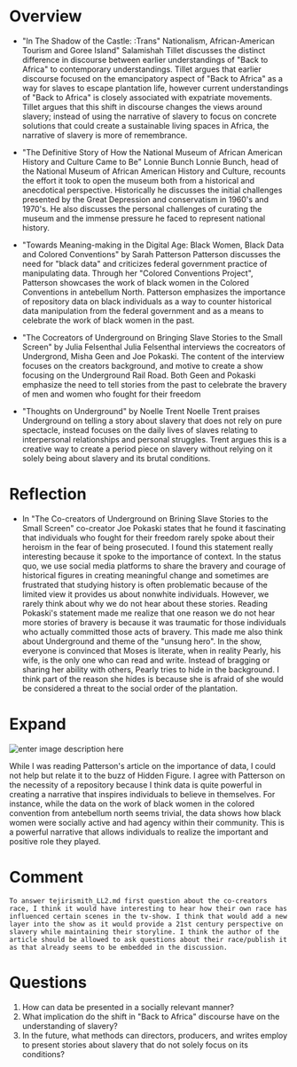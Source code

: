 # Overview
* "In The Shadow of the Castle: :Trans" Nationalism, African-American Tourism and Goree Island" 
Salamishah Tillet discusses the distinct difference in discourse between earlier understandings of "Back to Africa" to contemporary understandings. Tillet argues that earlier discourse focused on the emancipatory aspect of "Back to Africa" as a way for slaves to escape plantation life, however current understandings of "Back to Africa" is closely associated with expatriate movements. Tillet argues that this shift in discourse changes the views around slavery; instead of using the narrative of slavery to focus on concrete solutions that could create a sustainable living spaces in Africa, the narrative of slavery is more of remembrance. 

* "The Definitive Story of How the National Museum of African American History and Culture Came to Be" Lonnie Bunch
Lonnie Bunch, head of the National Museum of African American History and Culture, recounts the effort it took to open the museum both from a historical and anecdotical perspective. Historically he discusses the initial challenges presented by the Great Depression and conservatism in 1960's and 1970's. He also discusses the personal challenges of curating the museum and the immense pressure he faced to represent national history. 


* "Towards Meaning-making in the Digital Age: Black Women, Black Data and Colored Conventions" by Sarah Patterson
Patterson discusses the need for "black data" and criticizes federal government practice of manipulating data. Through her "Colored Conventions Project", Patterson showcases the work of black women in the Colored Conventions in antebellum North. Patterson emphasizes the importance of repository data on black individuals as a way to counter historical data manipulation from the federal government and as a means to celebrate the work of black women in the past.

* "The Cocreators of Underground on Bringing Slave Stories to the Small Screen" by Julia Felsenthal 
Julia Felsenthal interviews the cocreators of Undergrond, Misha Geen and Joe Pokaski. The content of the interview focuses on the creators background, and motive to create a show focusing on the Underground Rail Road. Both Geen and Pokaski emphasize the need to tell stories from the past to celebrate the bravery of men and women who fought for their freedom

* "Thoughts on Underground" by Noelle Trent
Noelle Trent praises Underground on telling a story about slavery that does not rely on pure spectacle, instead focuses on the daily lives of slaves relating to interpersonal relationships and personal struggles. Trent argues this is a creative way to create a period piece on slavery without relying on it solely being about slavery and its brutal conditions. 

# Reflection
* In "The Co-creators of Underground on Brining Slave Stories to the Small Screen" co-creator Joe Pokaski states that he found it fascinating that individuals who fought for their freedom rarely spoke about their heroism in the fear of being prosecuted. I found this statement really interesting because it spoke to the importance of context. In the status quo, we use social media platforms to share the bravery and courage of historical figures in creating meaningful change and sometimes are frustrated that studying history is often problematic because of the limited view it provides us about nonwhite individuals. However, we rarely think about why we do not hear about these stories. Reading Pokaski's statement made me realize that one reason we do not hear more stories of bravery is because it was traumatic for those individuals who actually committed those acts of bravery. This made me also think about Underground and theme of the "unsung hero". In the show, everyone is convinced that Moses is literate, when in reality Pearly, his wife, is the only one who can read and write. Instead of bragging or sharing her ability with others, Pearly tries to hide in the background. I think part of the reason she hides is because she is afraid of  she would be considered a threat to the social order of the plantation. 

# Expand
![enter image description here](https://images-na.ssl-images-amazon.com/images/M/MV5BMjQxOTkxODUyN15BMl5BanBnXkFtZTgwNTU3NTM3OTE@._V1_UY1200_CR90,0,630,1200_AL_.jpg)


While I was reading Patterson's article on the importance of data, I could not help but relate it to the buzz of Hidden Figure. I agree with Patterson on the necessity of a repository because I think data is quite powerful in creating a narrative that inspires individuals to believe in themselves. For instance, while the data on the work of black women in the colored convention from antebellum north seems trivial, the data shows how black women were socially active and had agency within their community. This is a powerful narrative that allows individuals to realize the important and positive role they played. 

# Comment
	To answer tejirismith_LL2.md first question about the co-creators race, I think it would have interesting to hear how their own race has influenced certain scenes in the tv-show. I think that would add a new layer into the show as it would provide a 21st century perspective on slavery while maintaining their storyline. I think the author of the article should be allowed to ask questions about their race/publish it as that already seems to be embedded in the discussion.

# Questions 
1. How can data be presented in a socially relevant manner? 
2. What implication do the shift in "Back to Africa" discourse have on the understanding of slavery?
3. In the future, what methods can directors, producers, and writes employ to present stories about slavery that do not solely focus on its conditions?  
